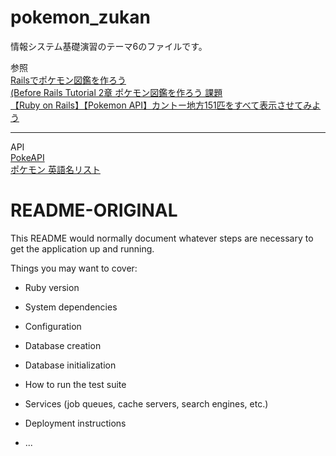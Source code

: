 # pokemon_zukan
情報システム基礎演習のテーマ6のファイルです。<br>

参照<br>
[Railsでポケモン図鑑を作ろう](https://qiita.com/earth660/items/160c0ee8ae4f836e9fd7)<br>
[(Before Rails Tutorial 2章 ポケモン図鑑を作ろう 課題](https://qiita.com/earth660/items/94fcec3943f5004090d9)<br>
[【Ruby on Rails】【Pokemon API】カントー地方151匹をすべて表示させてみよう](https://qiita.com/earth660/items/a6d0c2ad7722c305529e)<br><hr>
API<br>
[PokeAPI](https://pokeapi.co/)<br>
[ポケモン 英語名リスト](https://yakkun.com/swsh/pokemon_en.htm)<br>



# README-ORIGINAL

This README would normally document whatever steps are necessary to get the
application up and running.

Things you may want to cover:

* Ruby version

* System dependencies

* Configuration

* Database creation

* Database initialization

* How to run the test suite

* Services (job queues, cache servers, search engines, etc.)

* Deployment instructions

* ...
